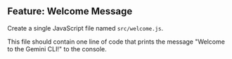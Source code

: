 ## Feature: Welcome Message

Create a single JavaScript file named `src/welcome.js`.

This file should contain one line of code that prints the message "Welcome to the Gemini CLI!" to the console.
